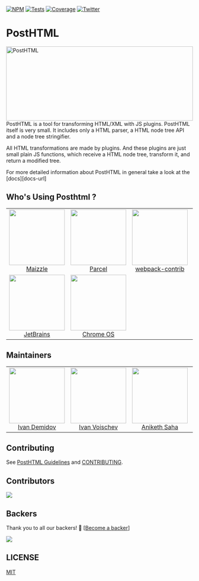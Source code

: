 [![NPM][npm]][npm-url]
[![Tests][build]][build-url]
[![Coverage][cover]][cover-url]
[![Twitter][twitter]][twitter-url]

# PostHTML

<img align="right" width="220" height="200" style="margin:auto;    width: 100%;" title="PostHTML" src="https://posthtml.github.io/posthtml/logo.svg">

PostHTML is a tool for transforming HTML/XML with JS plugins. PostHTML itself is very small. It includes only a HTML parser, a HTML node tree API and a node tree stringifier.

All HTML transformations are made by plugins. And these plugins are just small plain JS functions, which receive a HTML node tree, transform it, and return a modified tree.

For more detailed information about PostHTML in general take a look at the [docs][docs-url]

## Who's Using Posthtml ?
<table>
  <tr>
    <td align="center">
      <a href="https://github.com/maizzle">
      <img width="150 height="150" src="https://github.com/maizzle.png?size=150">
      <br />
      Maizzle
      </a>
    </td>
    <td align="center">
      <a href="https://github.com/parcel-bundler">
      <img width="150 height="150" src="https://github.com/parcel-bundler.png?size=150">
      <br />
      Parcel
      </a>
    </td>
    <td align="center">
      <a href="https://github.com/webpack-contrib/html-loader">
      <img width="150 height="150" src="https://github.com/webpack-contrib.png?size=150">
      <br />
      webpack-contrib
      </a>
    </td>
    <td align="center">
      <a href="https://github.com/11ty/eleventy-plugin-rss">
      <img width="150 height="150" src="https://github.com/11ty.png?size=150">
      <br />
      Eleventy
      </a>
    </td>
  </tr>
  <tr>
    <td align="center">
      <a href="https://github.com/JetBrains/svg-mixer">
      <img width="150 height="150" src="https://github.com/JetBrains.png?size=150">
      <br />
      JetBrains
      </a>
    </td>
    <td align="center">
      <a href="https://github.com/chromeos/create-vite-pwa">
      <img width="150 height="150" src="https://github.com/chromeos.png?size=150">
      <br />
      Chrome OS 
      </a>
    </td>
  </tr>
</table>

## Maintainers

<table>
  <tbody>
   <tr>
    <td align="center">
      <img width="150 height="150"
      src="https://avatars0.githubusercontent.com/u/2789192?s=460&v=4">
      <br />
      <a href="https://github.com/scrum">Ivan Demidov</a>
    </td>
    <td align="center">
      <img width="150 height="150"
      src="https://avatars.githubusercontent.com/u/1510217?v=3&s=150">
      <br />
      <a href="https://github.com/voischev">Ivan Voischev</a>
    </td>
    <td align="center">
      <img width="150 height="150"
      src="https://github.com/anikethsaha.png?size=150">
      <br />
      <a href="https://github.com/anikethsaha">Aniketh Saha</a>
    </td>
    <td align="center">
      <img width="150 height="150"
      src="https://github.com/cossssmin.png?size=150">
      <br />
      <a href="https://github.com/cossssmin">Cosmin Popovici</a>
    </td>
   </tr>
  <tbody>
</table>

## Contributing

See [PostHTML Guidelines](plugins/guide.md) and [CONTRIBUTING](CONTRIBUTING.md).

## Contributors

<a href="https://github.com/posthtml/posthtml/graphs/contributors"><img src="https://opencollective.com/posthtml/contributors.svg?width=890&button=false" /></a>

## Backers

Thank you to all our backers! 🙏 [[Become a backer](https://opencollective.com/posthtml#backer)]

<a href="https://opencollective.com/posthtml#backers" target="_blank"><img src="https://opencollective.com/posthtml/backers.svg?width=885&button=false"></a>

## LICENSE

[MIT](LICENSE)


[npm]: https://img.shields.io/npm/v/posthtml.svg
[npm-url]: https://npmjs.com/package/posthtml

[build]: https://github.com/posthtml/posthtml/workflows/Actions%20Status/badge.svg?style=flat-square
[build-url]: https://github.com/posthtml/posthtml/actions?query=workflow%3A%22CI+tests%22

[cover]: https://coveralls.io/repos/posthtml/posthtml/badge.svg?branch=master
[cover-url]: https://coveralls.io/r/posthtml/posthtml?branch=master

[twitter]: https://badgen.net/badge/icon/PostHTML?icon=twitter&label
[twitter-url]: https://twitter.com/PostHTML
